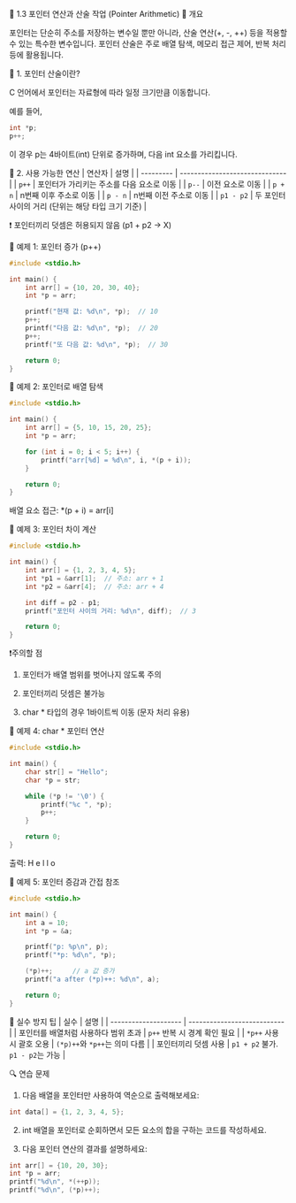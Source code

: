 🔢 1.3 포인터 연산과 산술 작업 (Pointer Arithmetic)
📘 개요

포인터는 단순히 주소를 저장하는 변수일 뿐만 아니라, 산술 연산(+, -, ++) 등을 적용할 수 있는 특수한 변수입니다. 포인터 산술은 주로 배열 탐색, 메모리 접근 제어, 반복 처리 등에 활용됩니다.

🔧 1. 포인터 산술이란?

C 언어에서 포인터는 자료형에 따라 일정 크기만큼 이동합니다.

예를 들어,
```c
int *p;
p++;
```
이 경우 p는 4바이트(int) 단위로 증가하며, 다음 int 요소를 가리킵니다.

🔢 2. 사용 가능한 연산
| 연산자       | 설명                             |
| --------- | ------------------------------ |
| `p++`     | 포인터가 가리키는 주소를 다음 요소로 이동        |
| `p--`     | 이전 요소로 이동                      |
| `p + n`   | n번째 이후 주소로 이동                  |
| `p - n`   | n번째 이전 주소로 이동                  |
| `p1 - p2` | 두 포인터 사이의 거리 (단위는 해당 타입 크기 기준) |

❗ 포인터끼리 덧셈은 허용되지 않음 (p1 + p2 → X)

🧪 예제 1: 포인터 증가 (p++)
```c
#include <stdio.h>

int main() {
    int arr[] = {10, 20, 30, 40};
    int *p = arr;

    printf("현재 값: %d\n", *p);  // 10
    p++;
    printf("다음 값: %d\n", *p);  // 20
    p++;
    printf("또 다음 값: %d\n", *p);  // 30

    return 0;
}
```
🧪 예제 2: 포인터로 배열 탐색
```c
#include <stdio.h>

int main() {
    int arr[] = {5, 10, 15, 20, 25};
    int *p = arr;

    for (int i = 0; i < 5; i++) {
        printf("arr[%d] = %d\n", i, *(p + i));
    }

    return 0;
}
```

배열 요소 접근: *(p + i) = arr[i]

🧪 예제 3: 포인터 차이 계산
```c
#include <stdio.h>

int main() {
    int arr[] = {1, 2, 3, 4, 5};
    int *p1 = &arr[1];  // 주소: arr + 1
    int *p2 = &arr[4];  // 주소: arr + 4

    int diff = p2 - p1;
    printf("포인터 사이의 거리: %d\n", diff);  // 3

    return 0;
}
```
❗주의할 점

1. 포인터가 배열 범위를 벗어나지 않도록 주의

2. 포인터끼리 덧셈은 불가능

3. char * 타입의 경우 1바이트씩 이동 (문자 처리 유용)

🧪 예제 4: char * 포인터 연산
```c
#include <stdio.h>

int main() {
    char str[] = "Hello";
    char *p = str;

    while (*p != '\0') {
        printf("%c ", *p);
        p++;
    }

    return 0;
}
```

출력: H e l l o

🧪 예제 5: 포인터 증감과 간접 참조
```c
#include <stdio.h>

int main() {
    int a = 10;
    int *p = &a;

    printf("p: %p\n", p);
    printf("*p: %d\n", *p);

    (*p)++;     // a 값 증가
    printf("a after (*p)++: %d\n", a);

    return 0;
}
```
📌 실수 방지 팁
| 실수                   | 설명                          |
| -------------------- | --------------------------- |
| 포인터를 배열처럼 사용하다 범위 초과 | `p++` 반복 시 경계 확인 필요         |
| `*p++` 사용 시 괄호 오용    | `(*p)++`와 `*p++`는 의미 다름     |
| 포인터끼리 덧셈 사용          | `p1 + p2` 불가. `p1 - p2`는 가능 |

🔍 연습 문제

1. 다음 배열을 포인터만 사용하여 역순으로 출력해보세요:
```c
int data[] = {1, 2, 3, 4, 5};
```

2. int 배열을 포인터로 순회하면서 모든 요소의 합을 구하는 코드를 작성하세요.

3. 다음 포인터 연산의 결과를 설명하세요:
```c
int arr[] = {10, 20, 30};
int *p = arr;
printf("%d\n", *(++p));
printf("%d\n", (*p)++);
```
